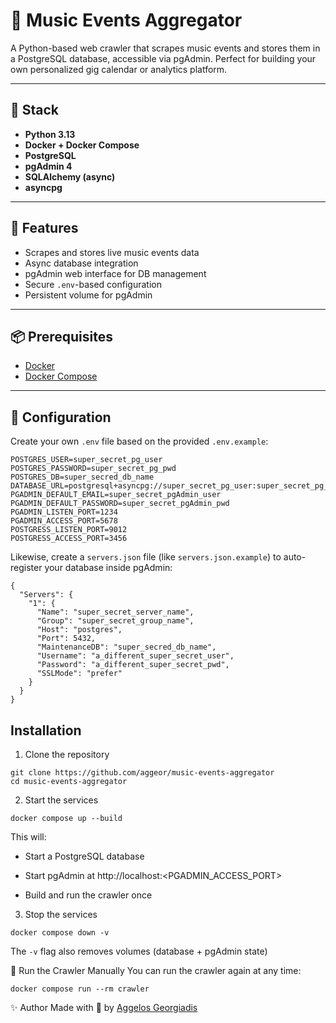 # 🎷 Music Events Aggregator

A Python-based web crawler that scrapes music events and stores them in a PostgreSQL database, accessible via pgAdmin. Perfect for building your own personalized gig calendar or analytics platform.

---

## 🐳 Stack

- **Python 3.13**
- **Docker + Docker Compose**
- **PostgreSQL**
- **pgAdmin 4**
- **SQLAlchemy (async)**
- **asyncpg**

---

## 🚀 Features

- Scrapes and stores live music events data
- Async database integration
- pgAdmin web interface for DB management
- Secure `.env`-based configuration
- Persistent volume for pgAdmin

---

## 📦 Prerequisites

- [Docker](https://www.docker.com/)
- [Docker Compose](https://docs.docker.com/compose/)

---

## 🔐 Configuration

Create your own `.env` file based on the provided `.env.example`:

```
POSTGRES_USER=super_secret_pg_user
POSTGRES_PASSWORD=super_secret_pg_pwd
POSTGRES_DB=super_secred_db_name
DATABASE_URL=postgresql+asyncpg://super_secret_pg_user:super_secret_pg_pwd@postgres:5432/super_secred_db_name
PGADMIN_DEFAULT_EMAIL=super_secret_pgAdmin_user
PGADMIN_DEFAULT_PASSWORD=super_secret_pgAdmin_pwd
PGADMIN_LISTEN_PORT=1234
PGADMIN_ACCESS_PORT=5678
POSTGRESS_LISTEN_PORT=9012
POSTGRESS_ACCESS_PORT=3456
```

Likewise, create a `servers.json` file (like `servers.json.example`) to auto-register your database inside pgAdmin:

```
{
  "Servers": {
    "1": {
      "Name": "super_secret_server_name",
      "Group": "super_secret_group_name",
      "Host": "postgres",
      "Port": 5432,
      "MaintenanceDB": "super_secred_db_name",
      "Username": "a_different_super_secret_user",
      "Password": "a_different_super_secret_pwd",
      "SSLMode": "prefer"
    }
  }
}
```

## Installation

1. Clone the repository 

```
git clone https://github.com/aggeor/music-events-aggregator
cd music-events-aggregator
```

2. Start the services
``` 
docker compose up --build
```
This will:

- Start a PostgreSQL database

- Start pgAdmin at http://localhost:<PGADMIN_ACCESS_PORT>

- Build and run the crawler once

3. Stop the services
``` 
docker compose down -v
```
The `-v` flag also removes volumes (database + pgAdmin state)

📅 Run the Crawler Manually
You can run the crawler again at any time:

```
docker compose run --rm crawler
```

✨ Author
Made with 🎷 by [Aggelos Georgiadis](https://github.com/aggeor)
